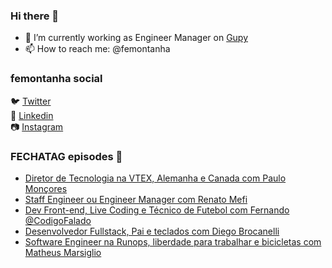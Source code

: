 ### Hi there 👋

- 🔭 I’m currently working as Engineer Manager on [Gupy](https://www.gupy.io/)
- 📫 How to reach me: @femontanha

### femontanha social

🐦 [Twitter](https://twitter.com/femontanha)<br>
💼 [Linkedin](https://www.linkedin.com/in/femontanha)<br>
📷 [Instagram](http://instagram.com/fellipeazambuja)<br>

### FECHATAG episodes 🎤

<!-- BLOG-POST-LIST:START -->
- [Diretor de Tecnologia na VTEX, Alemanha e Canada com Paulo Monçores](https://anchor.fm/fechatagpodcast/episodes/Diretor-de-Tecnologia-na-VTEX--Alemanha-e-Canada-com-Paulo-Monores-e1akiq4)
- [Staff Engineer ou Engineer Manager com Renato Mefi](https://anchor.fm/fechatagpodcast/episodes/Staff-Engineer-ou-Engineer-Manager-com-Renato-Mefi-e1a8d9v)
- [Dev Front-end, Live Coding e Técnico de Futebol com Fernando @CodigoFalado](https://anchor.fm/fechatagpodcast/episodes/Dev-Front-end--Live-Coding-e-Tcnico-de-Futebol-com-Fernando-CodigoFalado-e19sdce)
- [Desenvolvedor Fullstack, Pai e teclados com Diego Brocanelli](https://anchor.fm/fechatagpodcast/episodes/Desenvolvedor-Fullstack--Pai-e-teclados-com-Diego-Brocanelli-e19hjfn)
- [Software Engineer na Runops, liberdade para trabalhar e bicicletas com Matheus Marsiglio](https://anchor.fm/fechatagpodcast/episodes/Software-Engineer-na-Runops--liberdade-para-trabalhar-e-bicicletas-com-Matheus-Marsiglio-e197g2o)
<!-- BLOG-POST-LIST:END -->
